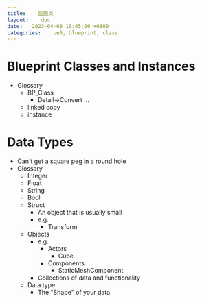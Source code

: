 ```yaml
---
title:    蓝图类
layout:    doc
date:   2023-04-08 10:45:00 +0800
categories:    ue5, blueprint, class
---
```


# Blueprint Classes and Instances
- Glossary
	- BP_Class
		- Detail->Convert ...
	- linked copy
	- instance


# Data Types
- Can't get a square peg in a round hole
- Glossary
	- Integer
	- Float
	- String
	- Bool
	- Struct
		- An object that is usually small
		- e.g.
			- Transform
	- Objects
		- e.g.
			- Actors
				- Cube
			- Components
				- StaticMeshComponent
		- Collections of data and functionality
	- Data type
		- The "Shape" of your data